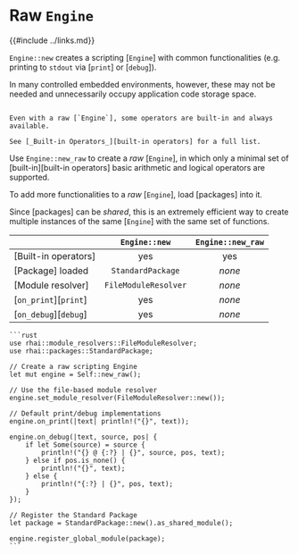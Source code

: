 Raw `Engine`
===========

{{#include ../links.md}}

`Engine::new` creates a scripting [`Engine`] with common functionalities (e.g. printing to `stdout`
via [`print`] or [`debug`]).

In many controlled embedded environments, however, these may not be needed and unnecessarily occupy
application code storage space.

```admonish info.side.wide "Built-in operators"

Even with a raw [`Engine`], some operators are built-in and always available.

See [_Built-in Operators_][built-in operators] for a full list.
```

Use `Engine::new_raw` to create a _raw_ [`Engine`], in which only a minimal set of
[built-in][built-in operators] basic arithmetic and logical operators are supported.

To add more functionalities to a _raw_ [`Engine`], load [packages] into it.

Since [packages] can be _shared_, this is an extremely efficient way to create multiple instances of
the same [`Engine`] with the same set of functions.

|                       |    `Engine::new`     | `Engine::new_raw` |
| --------------------- | :------------------: | :---------------: |
| [Built-in operators]  |         yes          |        yes        |
| [Package] loaded      |  `StandardPackage`   |      _none_       |
| [Module resolver]     | `FileModuleResolver` |      _none_       |
| [`on_print`][`print`] |         yes          |      _none_       |
| [`on_debug`][`debug`] |         yes          |      _none_       |


~~~admonish example "`Engine::new` is equivalent to..."
```rust
use rhai::module_resolvers::FileModuleResolver;
use rhai::packages::StandardPackage;

// Create a raw scripting Engine
let mut engine = Self::new_raw();

// Use the file-based module resolver
engine.set_module_resolver(FileModuleResolver::new());

// Default print/debug implementations
engine.on_print(|text| println!("{}", text));

engine.on_debug(|text, source, pos| {
    if let Some(source) = source {
        println!("{} @ {:?} | {}", source, pos, text);
    } else if pos.is_none() {
        println!("{}", text);
    } else {
        println!("{:?} | {}", pos, text);
    }
});

// Register the Standard Package
let package = StandardPackage::new().as_shared_module();

engine.register_global_module(package);
```
~~~
